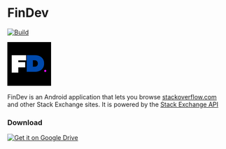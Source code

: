 # FinDev

[![Build](https://github.com/Shanmukh-Nath/FinDev-master/actions/workflows/build.yml/badge.svg)](https://github.com/Shanmukh-Nath/FinDev-master/actions/workflows/build.yml)

![Stack](/.idea/icon.png)

FinDev is an Android application that lets you browse [stackoverflow.com](https://stackoverflow.com) and other Stack Exchange sites. It is powered by the [Stack Exchange API](https://api.stackexchange.com/)

### Download

<a href="https://drive.google.com/file/d/11rDQBwOVQSUDhFoxwOZNoNci4zMeD99Z/view?usp=drivesdk"><img alt="Get it on Google Drive" src="https://upload.wikimedia.org/wikipedia/commons/d/da/Google_Drive_logo.png" height=80px /></a>
